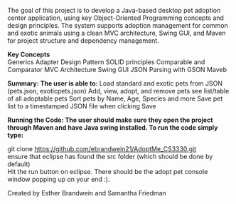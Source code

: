 The goal of this project is to develop a Java-based desktop pet adoption center application, using key Object-Oriented Programming concepts and design principles. The system supports adoption management for common and exotic animals using a clean MVC architecture, Swing GUI, and Maven for project structure and dependency management.

**Key Concepts**  
Generics
Adapter Design Pattern
SOLID principles
Comparable and Comparator
MVC Architecture
Swing GUI 
JSON Parsing with GSON 
Maveb 

**Summary: The user is able to:**
Load standard and exotic pets from JSON (pets.json, exoticpets.json)
Add, view, adopt, and remove pets
see list/table of all adoptable pets
Sort pets by Name, Age, Species and more 
Save pet list to a timestamped JSON file when clicking Save

**Running the Code: The user should make sure they open the project through Maven and have Java swing installed. To run the code simply type:** 	

git clone https://github.com/ebrandwein21/AdoptMe_CS3330.git	
ensure that eclipse has found the src folder (which should be done by default)  
Hit the run button on eclipse. There should be the adopt pet console window popping up on your end :).

Created by Esther Brandwein and Samantha Friedman


